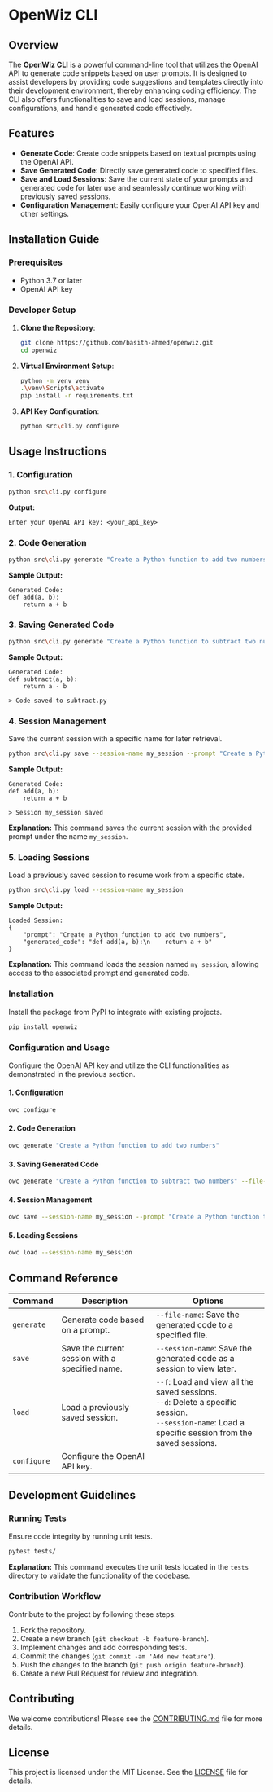 # OpenWiz CLI

## Overview
The **OpenWiz CLI** is a powerful command-line tool that utilizes the OpenAI API to generate code snippets based on user prompts. It is designed to assist developers by providing code suggestions and templates directly into their development environment, thereby enhancing coding efficiency. The CLI also offers functionalities to save and load sessions, manage configurations, and handle generated code effectively.

## Features
- **Generate Code**: Create code snippets based on textual prompts using the OpenAI API.
- **Save Generated Code**: Directly save generated code to specified files.
- **Save and Load Sessions**: Save the current state of your prompts and generated code for later use and seamlessly continue working with previously saved sessions.
- **Configuration Management**: Easily configure your OpenAI API key and other settings.

## Installation Guide

### Prerequisites
- Python 3.7 or later
- OpenAI API key

### Developer Setup

1. **Clone the Repository**:
    ```bash
    git clone https://github.com/basith-ahmed/openwiz.git
    cd openwiz
    ```

2. **Virtual Environment Setup**:
    ```bash
    python -m venv venv
    .\venv\Scripts\activate
    pip install -r requirements.txt
    ```

3. **API Key Configuration**:
    ```bash
    python src\cli.py configure
    ```

## Usage Instructions

### 1. Configuration
```bash
python src\cli.py configure
```
**Output:**
```
Enter your OpenAI API key: <your_api_key>
```
### 2. Code Generation
```bash
python src\cli.py generate "Create a Python function to add two numbers"
```
**Sample Output:**
```
Generated Code:
def add(a, b):
    return a + b
```

### 3. Saving Generated Code
```bash
python src\cli.py generate "Create a Python function to subtract two numbers" --file-name subtract.py
```
**Sample Output:**
```
Generated Code:
def subtract(a, b):
    return a - b

> Code saved to subtract.py
```

### 4. Session Management
Save the current session with a specific name for later retrieval.
```bash
python src\cli.py save --session-name my_session --prompt "Create a Python function to add two numbers"
```
**Sample Output:**
```
Generated Code:
def add(a, b):
    return a + b

> Session my_session saved
```
**Explanation:** This command saves the current session with the provided prompt under the name `my_session`.

### 5. Loading Sessions
Load a previously saved session to resume work from a specific state.
```bash
python src\cli.py load --session-name my_session
```
**Sample Output:**
```
Loaded Session:
{
    "prompt": "Create a Python function to add two numbers",
    "generated_code": "def add(a, b):\n    return a + b"
}
```
**Explanation:** This command loads the session named `my_session`, allowing access to the associated prompt and generated code.

### Installation
Install the package from PyPI to integrate with existing projects.

```bash
pip install openwiz
```
### Configuration and Usage
Configure the OpenAI API key and utilize the CLI functionalities as demonstrated in the previous section.

#### 1. Configuration
```bash
owc configure
```
#### 2. Code Generation
```bash
owc generate "Create a Python function to add two numbers"
```
#### 3. Saving Generated Code
```bash
owc generate "Create a Python function to subtract two numbers" --file-name subtract.py
```
#### 4. Session Management
```bash
owc save --session-name my_session --prompt "Create a Python function to add two numbers"
```
#### 5. Loading Sessions
```bash
owc load --session-name my_session
```

## Command Reference

| Command   | Description                                              | Options                                                              |
|-----------|----------------------------------------------------------|----------------------------------------------------------------------|
| `generate`| Generate code based on a prompt.                         | `--file-name`: Save the generated code to a specified file.         |
| `save`    | Save the current session with a specified name.          | `--session-name`: Save the generated code as a session to view later.|
| `load`    | Load a previously saved session.                         | `--f`: Load and view all the saved sessions.<br>`--d`: Delete a specific session.<br>`--session-name`: Load a specific session from the saved sessions.|
| `configure` | Configure the OpenAI API key.                           |                                                                      |

## Development Guidelines

### Running Tests
Ensure code integrity by running unit tests.
```bash
pytest tests/
```
**Explanation:** This command executes the unit tests located in the `tests` directory to validate the functionality of the codebase.

### Contribution Workflow
Contribute to the project by following these steps:
1. Fork the repository.
2. Create a new branch (`git checkout -b feature-branch`).
3. Implement changes and add corresponding tests.
4. Commit the changes (`git commit -am 'Add new feature'`).
5. Push the changes to the branch (`git push origin feature-branch`).
6. Create a new Pull Request for review and integration.

## Contributing

We welcome contributions! Please see the [CONTRIBUTING.md](CONTRIBUTING.md) file for more details.

## License

This project is licensed under the MIT License. See the [LICENSE](LICENSE) file for details.